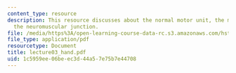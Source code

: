```yaml
---
content_type: resource
description: This resource discusses about the normal motor unit, the motoneuron and
  the neuromuscular junction.
file: /media/https%3A/open-learning-course-data-rc.s3.amazonaws.com/hst-161-molecular-biology-and-genetics-in-modern-medicine-fall-2007/1c5959ee06beec3d44a57e75b7e44708_lecture03_hand.pdf
file_type: application/pdf
resourcetype: Document
title: lecture03_hand.pdf
uid: 1c5959ee-06be-ec3d-44a5-7e75b7e44708
---
```

